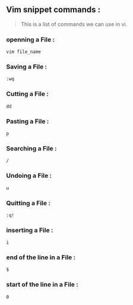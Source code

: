 ## Vim snippet commands : 

> This is a list of commands we can use in vi.

### openning a File : 
```shell
vim file_name
```

### Saving a File : 
```shell
:wq
```


### Cutting a File : 
```shell
dd
```


### Pasting a File : 
```shell
p
```


### Searching a File : 
```shell
/
```


### Undoing a File : 
```shell
u
```


### Quitting a File : 
```shell
:q!
```


### inserting a File : 
```shell
i
```

### end of the line in a File : 
```shell
$
```

### start of the line in a File : 
```shell
0
```
